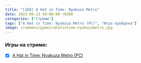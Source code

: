 ```yaml
---
title: "[268] A Hat in Time: Nyakuza Metro"
date: 2023-09-23 09:00:00 +0300
categories: ["Стримы"]
tags: ["A Hat in Time: Nyakuza Metro (PC)", "Игра пройдена"]
image: /commons/games/ahatintime-nyakuzametro.jpg
---
```


### Игры на стриме:
+ [x] [A Hat in Time: Nyakuza Metro (PC)](/tags/a-hat-in-time-nyakuza-metro-pc)
